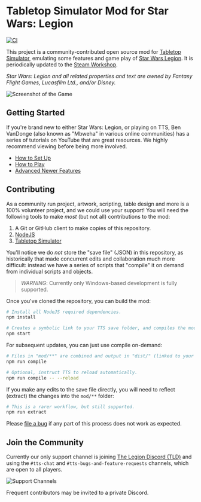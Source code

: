 # Tabletop Simulator Mod for Star Wars: Legion

[![CI](https://github.com/swlegion/tts/actions/workflows/nodejs.yml/badge.svg)](https://github.com/swlegion/tts/actions/workflows/nodejs.yml)

This project is a community-contributed open source mod for
[Tabletop Simulator][1], emulating some features and game play of
[Star Wars Legion][2]. It is periodically updated to the [Steam Workshop][3].

_Star Wars: Legion and all related properties and text are owned by Fantasy Flight Games, Lucasfilm Ltd., and/or Disney._

![Screenshot of the Game](https://user-images.githubusercontent.com/168174/111917323-922c9c00-8a3c-11eb-8508-f7f0027ccebc.png)

[1]: https://store.steampowered.com/app/286160/Tabletop_Simulator/
[2]: https://www.fantasyflightgames.com/en/products/star-wars-legion/
[3]: http://go.swlegion.dev/mod

## Getting Started

If you're brand new to either Star Wars: Legion, or playing on TTS, Ben VanDonge
(also known as "Mbweha" in various online communities) has a series of tutorials
on YouTube that are great resources. We highly recommend viewing before being
more involved.

- [How to Set Up](https://www.youtube.com/watch?v=FwCmUob0OTM)
- [How to Play](https://www.youtube.com/watch?v=jEzp8qIXOAA)
- [Advanced Newer Features](https://youtu.be/OCkR6Py66m0)

## Contributing

As a community run project, artwork, scripting, table design and more is a 100%
volunteer project, and we could use your support! You will need the following
tools to make _most_ (but not all) contributions to the mod:

1. A Git or GitHub client to make copies of this repository.
2. [NodeJS](https://nodejs.org/)
3. [Tabletop Simulator][1]

You'll notice we do _not_ store the "save file" (JSON) in this repository, as
historically that made concurrent edits and collaboration much more difficult:
instead we have a series of scripts that "compile" it on demand from individual
scripts and objects.

> _WARNING_: Currently only Windows-based development is fully supported.

Once you've cloned the repository, you can build the mod:

```sh
# Install all NodeJS required dependencies.
npm install

# Creates a symbolic link to your TTS save folder, and compiles the mod.
npm start
```

For subsequent updates, you can just use compile on-demand:

```sh
# Files in "mod/**" are combined and output in "dist/" (linked to your saves).
npm run compile

# Optional, instruct TTS to reload automatically.
npm run compile -- --reload
```

If you make any edits to the save file directly, you will need to reflect
(extract) the changes into the `mod/**` folder:

```sh
# This is a rarer workflow, but still supported.
npm run extract
```

Please [file a bug][4] if any part of this process does not work as expected.

[4]: https://github.com/swlegion/tts/issues/new/choose

## Join the Community

Currently our only support channel is joining [The Legion Discord (TLD)][5] and
using the `#tts-chat` and `#tts-bugs-and-feature-requests` channels, which are
open to all players.

![Support Channels](https://user-images.githubusercontent.com/168174/111917669-8e017e00-8a3e-11eb-817e-f25a9933aff3.png)

[5]: https://discordapp.com/invite/UGP9N2v

Frequent contributors may be invited to a private Discord.
